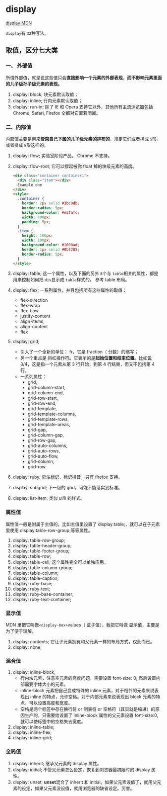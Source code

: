 # display

[display MDN](https://developer.mozilla.org/zh-CN/docs/Web/CSS/display)

`display`有 `32`种写法。

## 取值，区分七大类

### 一、 外部值

所谓外部值，就是说这些值只会**直接影响一个元素的外部表现**，**而不影响元素里面的儿子级孙子级元素的表现。**

1. display: block;
   块元素默认取值；
2. display: inline;
   行内元素默认取值；
3. display: run-in;
   除了 IE 和 Opera 支持它以外，其他所有主流浏览器包括 Chrome, Safari, Firefox 全都对它置若罔闻。

### 二、内部值

内部值主要是用来**管束自己下属的儿子级元素的排布的**，规定它们或者排成 `S`形，或者排成 `B`形这样的。

1. display: flow;
   实验室阶段产品， Chrome 不支持。

2. display: flow-root;
   它可以撑起被你 float 掉的块级元素的高度。

   ```html
   <div class="container container1">
     <div class="item"></div>
     Example one
   </div>
   <style>
     .container {
       border: 2px solid #3bc9db;
       border-radius: 5px;
       background-color: #e3fafc;
       width: 400px;
       padding: 5px;
     }
     .item {
       height: 100px;
       width: 100px;
       background-color: #1098ad;
       border: 1px solid #0b7285;
       border-radius: 5px;
     }
   </style>
   ```

3. display: table;
   这一个属性，以及下面的另外 `8`个与 `table`相关的属性，都是用来控制如何把 `div`显示成 `table`样式的。
   参考 table 布局。

4. display: flex;
   一系列属性，并且包括所有这些属性的取值：

   - flex-direction
   - flex-wrap
   - flex-flow
   - justify-content
   - align-items,
   - align-content
   - flex

5. display: grid;

   - 引入了一个全新的单位： fr，它是 fraction（ 分数）的缩写；
   - 另一个重点是 斜杠操作符。它表示的是**起始位置和结束位置**。比如说 3/4，这是指一个元素从第 3 行开始，到第 4 行结束，但又不包括第 4 行。
   - 一系列属性：
     - grid,
     - grid-column-start,
     - grid-column-end,
     - grid-row-start,
     - grid-row-end,
     - grid-template,
     - grid-template-columns,
     - grid-template-rows,
     - grid-template-areas,
     - grid-gap,
     - grid-column-gap,
     - grid-row-gap,
     - grid-auto-columns,
     - grid-auto-rows,
     - grid-auto-flow,
     - grid-column,
     - grid-row

6. display: ruby;
   旁注标记，标记拼音，只有 firefox 支持。

7. display: subgrid;
   下一级的 grid，可能不能落实到标准。

8. display: list-item;
   类似 ul/li 的样式。

### 属性值

属性值一般是附属于主值的，比如主值里设置了 display:table;，就可以在子元素里使用 display:table-row-group;等等属性。

1. display: table-row-group;
2. display: table-header-group;
3. display: table-footer-group;
4. display: table-row;
5. display: table-cell; 这个属性完全可以单独应用。
6. display: table-column-group;
7. display: table-column;
8. display: table-caption;
9. display: ruby-base;
10. display: ruby-text;
11. display: ruby-base-container;
12. display: ruby-text-container;

### 显示值

MDN 里把它叫做`<display-box>`values（ 盒子值），我把它叫做 显示值，主要是为了便于理解。

1. display: contents;
   它让子元素拥有和父元素一样的布局方式，仅此而已。
2. display: none;

### 混合值

1. display: inline-block;
   - 行内块元素，注意空元素的高度问题，需要设置 font-size: 0; 然后设置内部需要字体大小的元素。
   - inline-block 元素把自己变成特殊的 inline 元素，对于相邻的元素来说表现出 inline 的特点，允许空格。对于内部元素来说表现出 block 元素的特点，可以设置高度和宽度。
   - 空格是两个标签中存在换行符 or 制表符 or 空格符（其实就是缩进）的原因生产的，只需要给设置了 inline-block 属性的父元素设置 font-size:0,就可以使标签中的空格失去宽度。
2. display: inline-table;
3. display: inline-flex;
4. display: inline-grid;

### 全局值

1. display: inherit;
   继承父元素的 display 属性。
2. display: initial;
   不管父元素怎么设定，恢复到浏览器最初始时的 display 属性。
3. display: unset;
   **unset**混合了 inherit 和 initial。如果父元素设值了，就用父元素的设定，如果父元素没设值，就用浏览器的缺省设定。厉害。
